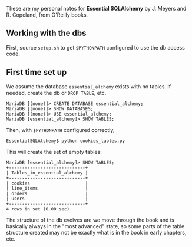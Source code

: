 These are my personal notes for **Essential SQLAlchemy** by J. Meyers and R. 
Copeland, from O'Reilly books.

## Working with the dbs

First, source `setup.sh` to get `$PYTHONPATH` configured to use the db access
code.

## First time set up

We assume the database `essential_alchemy` exists with no tables. If needed,
create the db or `DROP TABLE`, etc. 

    MariaDB [(none)]> CREATE DATABASE essential_alchemy;
    MariaDB [(none)]> SHOW DATABASES;
    MariaDB [(none)]> USE essential_alchemy;
    MariaDB [essential_alchemy]> SHOW TABLES;

Then, with `$PYTHONPATH` configured correctly,

    EssentialSQLAlchemy$ python cookies_tables.py

This will create the set of empty tables:

    MariaDB [essential_alchemy]> SHOW TABLES;
    +-----------------------------+
    | Tables_in_essential_alchemy |
    +-----------------------------+
    | cookies                     |
    | line_items                  |
    | orders                      |
    | users                       |
    +-----------------------------+
    4 rows in set (0.00 sec)

The structure of the db evolves are we move through the book and is basically
always in the "most advanced" state, so some parts of the table structure
created may not be exactly what is in the book in early chapters, etc.
